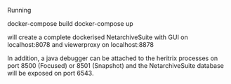 Running 

docker-compose build
docker-compose up

will create a complete dockerised NetarchiveSuite with GUI on localhost:8078 and viewerproxy on localhost:8878

In addition, a java debugger can be attached to the heritrix processes on port 8500 (Focused) or 8501 (Snapshot) and the
NetarchiveSuite database will be exposed on port 6543.

